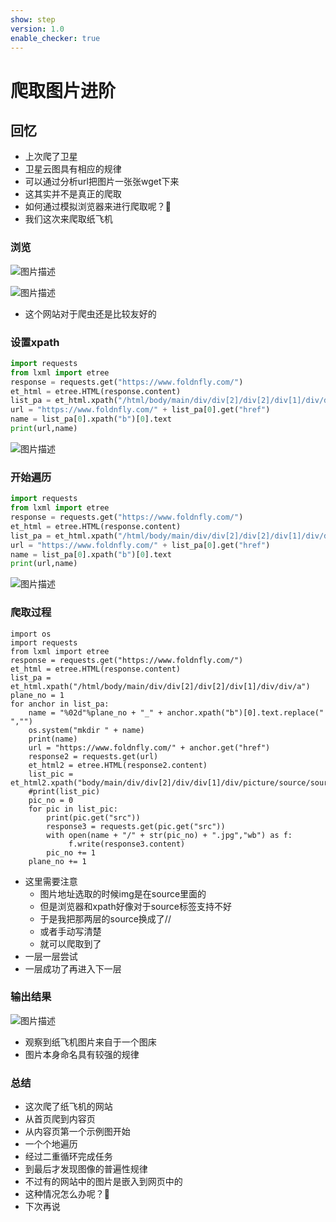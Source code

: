 ```yaml
---
show: step
version: 1.0
enable_checker: true
---
```


# 爬取图片进阶
## 回忆
- 上次爬了卫星
- 卫星云图具有相应的规律
- 可以通过分析url把图片一张张wget下来
- 这其实并不是真正的爬取
- 如何通过模拟浏览器来进行爬取呢？🤔
- 我们这次来爬取纸飞机

### 浏览

![图片描述](https://doc.shiyanlou.com/courses/uid1190679-20211028-1635405717917)

![图片描述](https://doc.shiyanlou.com/courses/uid1190679-20211028-1635405726705)

- 这个网站对于爬虫还是比较友好的

### 设置xpath
```python
import requests
from lxml import etree
response = requests.get("https://www.foldnfly.com/")
et_html = etree.HTML(response.content)
list_pa = et_html.xpath("/html/body/main/div/div[2]/div[2]/div[1]/div/div/a")
url = "https://www.foldnfly.com/" + list_pa[0].get("href")
name = list_pa[0].xpath("b")[0].text
print(url,name)
```

![图片描述](https://doc.shiyanlou.com/courses/uid1190679-20211028-1635406923686)

### 开始遍历
```python
import requests
from lxml import etree
response = requests.get("https://www.foldnfly.com/")
et_html = etree.HTML(response.content)
list_pa = et_html.xpath("/html/body/main/div/div[2]/div[2]/div[1]/div/div/a")
url = "https://www.foldnfly.com/" + list_pa[0].get("href")
name = list_pa[0].xpath("b")[0].text
print(url,name)
```

![图片描述](https://doc.shiyanlou.com/courses/uid1190679-20211028-1635407157808)

### 爬取过程

```
import os
import requests
from lxml import etree
response = requests.get("https://www.foldnfly.com/")
et_html = etree.HTML(response.content)
list_pa = et_html.xpath("/html/body/main/div/div[2]/div[2]/div[1]/div/div/a")
plane_no = 1
for anchor in list_pa:
    name = "%02d"%plane_no + "_" + anchor.xpath("b")[0].text.replace(" ","")
    os.system("mkdir " + name)
    print(name)
    url = "https://www.foldnfly.com/" + anchor.get("href")
    response2 = requests.get(url)
    et_html2 = etree.HTML(response2.content)
    list_pic = et_html2.xpath("body/main/div/div[2]/div/div[1]/div/picture/source/source/img")
    #print(list_pic)
    pic_no = 0
    for pic in list_pic:
        print(pic.get("src"))
        response3 = requests.get(pic.get("src"))
        with open(name + "/" + str(pic_no) + ".jpg","wb") as f:
             f.write(response3.content)
        pic_no += 1
    plane_no += 1
```

- 这里需要注意
	- 图片地址选取的时候img是在source里面的
	- 但是浏览器和xpath好像对于source标签支持不好
	- 于是我把那两层的source换成了//
	- 或者手动写清楚
	- 就可以爬取到了
- 一层一层尝试
- 一层成功了再进入下一层

### 输出结果

![图片描述](https://doc.shiyanlou.com/courses/uid1190679-20211028-1635417374773)

- 观察到纸飞机图片来自于一个图床
- 图片本身命名具有较强的规律

### 总结

- 这次爬了纸飞机的网站
- 从首页爬到内容页
- 从内容页第一个示例图开始
- 一个个地遍历
- 经过二重循环完成任务
- 到最后才发现图像的普遍性规律
- 不过有的网站中的图片是嵌入到网页中的
- 这种情况怎么办呢？🤔
- 下次再说
